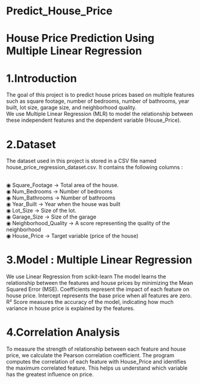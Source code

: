 # Predict_House_Price

# House Price Prediction Using Multiple Linear Regression 

# 1.Introduction 
The goal of this project is to predict house prices based on multiple features such as square footage, number of bedrooms, number of bathrooms, year built, lot size, garage size, and neighborhood quality.
<br>
We use Multiple Linear Regression (MLR) to model the relationship between these independent features and the dependent variable (House_Price).

# 2.Dataset
The dataset used in this project is stored in a CSV file named house_price_regression_dataset.csv.
It contains the following columns : 

<br>
◉ Square_Footage → Total area of the house.
<br>
◉ Num_Bedrooms → Number of bedrooms
<br>
◉ Num_Bathrooms → Number of bathrooms
<br>
◉ Year_Built → Year when the house was built
<br>
◉ Lot_Size → Size of the lot.
<br>
◉ Garage_Size → Size of the garage
<br>
◉ Neighborhood_Quality → A score representing the quality of the neighborhood
<br>
◉ House_Price → Target variable (price of the house)


# 3.Model : Multiple Linear Regression 
We use Linear Regression from scikit-learn 
The model learns the relationship between the features and house prices by minimizing the Mean Squared Error (MSE).
Coefficients represent the impact of each feature on house price.
Intercept represents the base price when all features are zero.
R² Score measures the accuracy of the model, indicating how much variance in house price is explained by the features.

# 4.Correlation Analysis
To measure the strength of relationship between each feature and house price, we calculate the Pearson correlation coefficient.
The program computes the correlation of each feature with House_Price and identifies the maximum correlated feature. This helps us understand which variable has the greatest influence on price.
